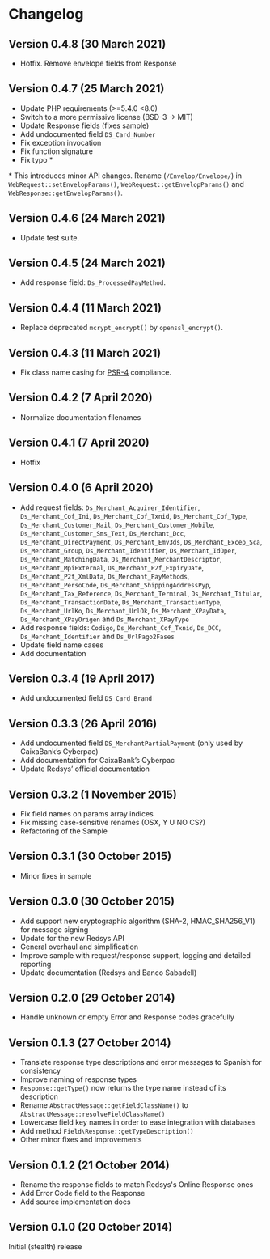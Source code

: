 # Changelog

## Version 0.4.8 (30 March 2021)

-   Hotfix. Remove envelope fields from Response

## Version 0.4.7 (25 March 2021)

-   Update PHP requirements (>=5.4.0 <8.0)
-   Switch to a more permissive license (BSD-3 -> MIT)
-   Update Response fields (fixes sample)
-   Add undocumented field `DS_Card_Number`
-   Fix exception invocation
-   Fix function signature
-   Fix typo \*

\* This introduces minor API changes. Rename (`/Envelop/Envelope/`) in `WebRequest::setEnvelopParams()`, `WebRequest::getEnvelopParams()` and `WebResponse::getEnvelopParams()`.

## Version 0.4.6 (24 March 2021)

-   Update test suite.

## Version 0.4.5 (24 March 2021)

-   Add response field: `Ds_ProcessedPayMethod`.

## Version 0.4.4 (11 March 2021)

-   Replace deprecated `mcrypt_encrypt()` by `openssl_encrypt()`.

## Version 0.4.3 (11 March 2021)

-   Fix class name casing for [PSR-4](https://www.php-fig.org/psr/psr-4/) compliance.

## Version 0.4.2 (7 April 2020)

-   Normalize documentation filenames

## Version 0.4.1 (7 April 2020)

-   Hotfix

## Version 0.4.0 (6 April 2020)

-   Add request fields: `Ds_Merchant_Acquirer_Identifier`, `Ds_Merchant_Cof_Ini`, `Ds_Merchant_Cof_Txnid`, `Ds_Merchant_Cof_Type`, `Ds_Merchant_Customer_Mail`, `Ds_Merchant_Customer_Mobile`, `Ds_Merchant_Customer_Sms_Text`, `Ds_Merchant_Dcc`, `Ds_Merchant_DirectPayment`, `Ds_Merchant_Emv3ds`, `Ds_Merchant_Excep_Sca`, `Ds_Merchant_Group`, `Ds_Merchant_Identifier`, `Ds_Merchant_IdOper`, `Ds_Merchant_MatchingData`, `Ds_Merchant_MerchantDescriptor`, `Ds_Merchant_MpiExternal`, `Ds_Merchant_P2f_ExpiryDate`, `Ds_Merchant_P2f_XmlData`, `Ds_Merchant_PayMethods`, `Ds_Merchant_PersoCode`, `Ds_Merchant_ShippingAddressPyp`, `Ds_Merchant_Tax_Reference`, `Ds_Merchant_Terminal`, `Ds_Merchant_Titular`, `Ds_Merchant_TransactionDate`, `Ds_Merchant_TransactionType`, `Ds_Merchant_UrlKo`, `Ds_Merchant_UrlOk`, `Ds_Merchant_XPayData`, `Ds_Merchant_XPayOrigen` and `Ds_Merchant_XPayType`
-   Add response fields: `Codigo`, `Ds_Merchant_Cof_Txnid`, `Ds_DCC`, `Ds_Merchant_Identifier` and `Ds_UrlPago2Fases`
-   Update field name cases
-   Add documentation

## Version 0.3.4 (19 April 2017)

-   Add undocumented field `DS_Card_Brand`

## Version 0.3.3 (26 April 2016)

-   Add undocumented field `DS_MerchantPartialPayment` (only used by CaixaBank’s Cyberpac)
-   Add documentation for CaixaBank’s Cyberpac
-   Update Redsys’ official documentation

## Version 0.3.2 (1 November 2015)

-   Fix field names on params array indices
-   Fix missing case-sensitive renames (OSX, Y U NO CS?)
-   Refactoring of the Sample

## Version 0.3.1 (30 October 2015)

-   Minor fixes in sample

## Version 0.3.0 (30 October 2015)

-   Add support new cryptographic algorithm (SHA-2, HMAC_SHA256_V1) for message signing
-   Update for the new Redsys API
-   General overhaul and simplification
-   Improve sample with request/response support, logging and detailed reporting
-   Update documentation (Redsys and Banco Sabadell)

## Version 0.2.0 (29 October 2014)

-   Handle unknown or empty Error and Response codes gracefully

## Version 0.1.3 (27 October 2014)

-   Translate response type descriptions and error messages to Spanish for consistency
-   Improve naming of response types
-   `Response::getType()` now returns the type name instead of its description
-   Rename `AbstractMessage::getFieldClassName()` to `AbstractMessage::resolveFieldClassName()`
-   Lowercase field key names in order to ease integration with databases
-   Add method `Field\Response::getTypeDescription()`
-   Other minor fixes and improvements

## Version 0.1.2 (21 October 2014)

-   Rename the response fields to match Redsys's Online Response ones
-   Add Error Code field to the Response
-   Add source implementation docs

## Version 0.1.0 (20 October 2014)

Initial (stealth) release
